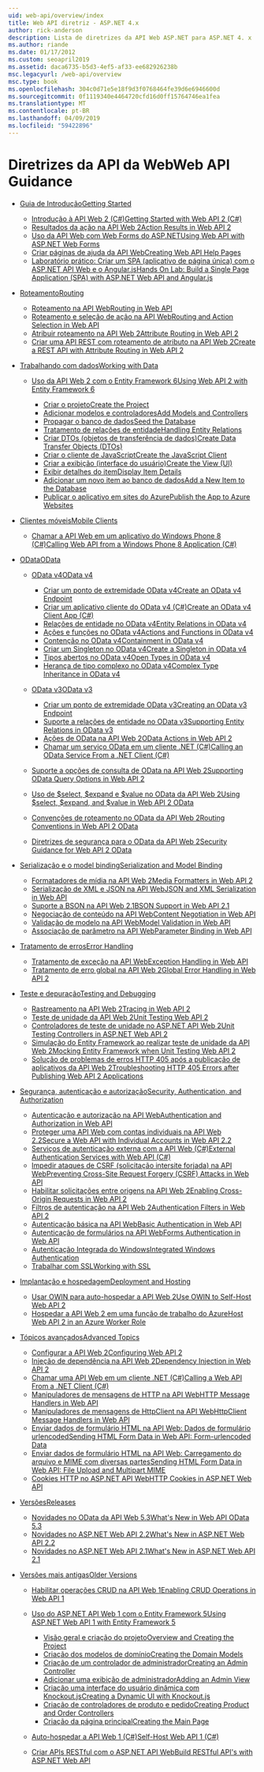 ```yaml
---
uid: web-api/overview/index
title: Web API diretriz - ASP.NET 4.x
author: rick-anderson
description: Lista de diretrizes da API Web ASP.NET para ASP.NET 4. x
ms.author: riande
ms.date: 01/17/2012
ms.custom: seoapril2019
ms.assetid: daca6735-b5d3-4ef5-af33-ee682926238b
msc.legacyurl: /web-api/overview
msc.type: book
ms.openlocfilehash: 304c0d71e5e18f9d3f0768464fe39d6e6946600d
ms.sourcegitcommit: 0f1119340e4464720cfd16d0ff15764746ea1fea
ms.translationtype: MT
ms.contentlocale: pt-BR
ms.lasthandoff: 04/09/2019
ms.locfileid: "59422896"
---
```

# <a name="web-api-guidance"></a><span data-ttu-id="3112d-103">Diretrizes da API da Web</span><span class="sxs-lookup"><span data-stu-id="3112d-103">Web API Guidance</span></span>

- [<span data-ttu-id="3112d-104">Guia de Introdução</span><span class="sxs-lookup"><span data-stu-id="3112d-104">Getting Started</span></span>](getting-started-with-aspnet-web-api/index.md)

    - [<span data-ttu-id="3112d-105">Introdução à API Web 2 (C#)</span><span class="sxs-lookup"><span data-stu-id="3112d-105">Getting Started with Web API 2 (C#)</span></span>](getting-started-with-aspnet-web-api/tutorial-your-first-web-api.md)
    - [<span data-ttu-id="3112d-106">Resultados da ação na API Web 2</span><span class="sxs-lookup"><span data-stu-id="3112d-106">Action Results in Web API 2</span></span>](getting-started-with-aspnet-web-api/action-results.md)
    - [<span data-ttu-id="3112d-107">Uso da API Web com Web Forms do ASP.NET</span><span class="sxs-lookup"><span data-stu-id="3112d-107">Using Web API with ASP.NET Web Forms</span></span>](getting-started-with-aspnet-web-api/using-web-api-with-aspnet-web-forms.md)
    - [<span data-ttu-id="3112d-108">Criar páginas de ajuda da API Web</span><span class="sxs-lookup"><span data-stu-id="3112d-108">Creating Web API Help Pages</span></span>](getting-started-with-aspnet-web-api/creating-api-help-pages.md)
    - [<span data-ttu-id="3112d-109">Laboratório prático: Criar um SPA (aplicativo de página única) com o ASP.NET API Web e o Angular.js</span><span class="sxs-lookup"><span data-stu-id="3112d-109">Hands On Lab: Build a Single Page Application (SPA) with ASP.NET Web API and Angular.js</span></span>](getting-started-with-aspnet-web-api/build-a-single-page-application-spa-with-aspnet-web-api-and-angularjs.md)
- [<span data-ttu-id="3112d-110">Roteamento</span><span class="sxs-lookup"><span data-stu-id="3112d-110">Routing</span></span>](web-api-routing-and-actions/index.md)

    - [<span data-ttu-id="3112d-111">Roteamento na API Web</span><span class="sxs-lookup"><span data-stu-id="3112d-111">Routing in Web API</span></span>](web-api-routing-and-actions/routing-in-aspnet-web-api.md)
    - [<span data-ttu-id="3112d-112">Roteamento e seleção de ação na API Web</span><span class="sxs-lookup"><span data-stu-id="3112d-112">Routing and Action Selection in Web API</span></span>](web-api-routing-and-actions/routing-and-action-selection.md)
    - [<span data-ttu-id="3112d-113">Atribuir roteamento na API Web 2</span><span class="sxs-lookup"><span data-stu-id="3112d-113">Attribute Routing in Web API 2</span></span>](web-api-routing-and-actions/attribute-routing-in-web-api-2.md)
    - [<span data-ttu-id="3112d-114">Criar uma API REST com roteamento de atributo na API Web 2</span><span class="sxs-lookup"><span data-stu-id="3112d-114">Create a REST API with Attribute Routing in Web API 2</span></span>](web-api-routing-and-actions/create-a-rest-api-with-attribute-routing.md)
- [<span data-ttu-id="3112d-115">Trabalhando com dados</span><span class="sxs-lookup"><span data-stu-id="3112d-115">Working with Data</span></span>](data/index.md)

    - [<span data-ttu-id="3112d-116">Uso da API Web 2 com o Entity Framework 6</span><span class="sxs-lookup"><span data-stu-id="3112d-116">Using Web API 2 with Entity Framework 6</span></span>](data/using-web-api-with-entity-framework/index.md)

        - [<span data-ttu-id="3112d-117">Criar o projeto</span><span class="sxs-lookup"><span data-stu-id="3112d-117">Create the Project</span></span>](data/using-web-api-with-entity-framework/part-1.md)
        - [<span data-ttu-id="3112d-118">Adicionar modelos e controladores</span><span class="sxs-lookup"><span data-stu-id="3112d-118">Add Models and Controllers</span></span>](data/using-web-api-with-entity-framework/part-2.md)
        - [<span data-ttu-id="3112d-119">Propagar o banco de dados</span><span class="sxs-lookup"><span data-stu-id="3112d-119">Seed the Database</span></span>](data/using-web-api-with-entity-framework/part-3.md)
        - [<span data-ttu-id="3112d-120">Tratamento de relações de entidade</span><span class="sxs-lookup"><span data-stu-id="3112d-120">Handling Entity Relations</span></span>](data/using-web-api-with-entity-framework/part-4.md)
        - [<span data-ttu-id="3112d-121">Criar DTOs (objetos de transferência de dados)</span><span class="sxs-lookup"><span data-stu-id="3112d-121">Create Data Transfer Objects (DTOs)</span></span>](data/using-web-api-with-entity-framework/part-5.md)
        - [<span data-ttu-id="3112d-122">Criar o cliente de JavaScript</span><span class="sxs-lookup"><span data-stu-id="3112d-122">Create the JavaScript Client</span></span>](data/using-web-api-with-entity-framework/part-6.md)
        - [<span data-ttu-id="3112d-123">Criar a exibição (interface do usuário)</span><span class="sxs-lookup"><span data-stu-id="3112d-123">Create the View (UI)</span></span>](data/using-web-api-with-entity-framework/part-7.md)
        - [<span data-ttu-id="3112d-124">Exibir detalhes do item</span><span class="sxs-lookup"><span data-stu-id="3112d-124">Display Item Details</span></span>](data/using-web-api-with-entity-framework/part-8.md)
        - [<span data-ttu-id="3112d-125">Adicionar um novo item ao banco de dados</span><span class="sxs-lookup"><span data-stu-id="3112d-125">Add a New Item to the Database</span></span>](data/using-web-api-with-entity-framework/part-9.md)
        - [<span data-ttu-id="3112d-126">Publicar o aplicativo em sites do Azure</span><span class="sxs-lookup"><span data-stu-id="3112d-126">Publish the App to Azure Websites</span></span>](data/using-web-api-with-entity-framework/part-10.md)
- [<span data-ttu-id="3112d-127">Clientes móveis</span><span class="sxs-lookup"><span data-stu-id="3112d-127">Mobile Clients</span></span>](mobile-clients/index.md)

    - [<span data-ttu-id="3112d-128">Chamar a API Web em um aplicativo do Windows Phone 8 (C#)</span><span class="sxs-lookup"><span data-stu-id="3112d-128">Calling Web API from a Windows Phone 8 Application (C#)</span></span>](mobile-clients/calling-web-api-from-a-windows-phone-8-application.md)
- [<span data-ttu-id="3112d-129">OData</span><span class="sxs-lookup"><span data-stu-id="3112d-129">OData</span></span>](odata-support-in-aspnet-web-api/index.md)

    - [<span data-ttu-id="3112d-130">OData v4</span><span class="sxs-lookup"><span data-stu-id="3112d-130">OData v4</span></span>](odata-support-in-aspnet-web-api/odata-v4/index.md)

        - [<span data-ttu-id="3112d-131">Criar um ponto de extremidade OData v4</span><span class="sxs-lookup"><span data-stu-id="3112d-131">Create an OData v4 Endpoint</span></span>](odata-support-in-aspnet-web-api/odata-v4/create-an-odata-v4-endpoint.md)
        - [<span data-ttu-id="3112d-132">Criar um aplicativo cliente do OData v4 (C#)</span><span class="sxs-lookup"><span data-stu-id="3112d-132">Create an OData v4 Client App (C#)</span></span>](odata-support-in-aspnet-web-api/odata-v4/create-an-odata-v4-client-app.md)
        - [<span data-ttu-id="3112d-133">Relações de entidade no OData v4</span><span class="sxs-lookup"><span data-stu-id="3112d-133">Entity Relations in OData v4</span></span>](odata-support-in-aspnet-web-api/odata-v4/entity-relations-in-odata-v4.md)
        - [<span data-ttu-id="3112d-134">Ações e funções no OData v4</span><span class="sxs-lookup"><span data-stu-id="3112d-134">Actions and Functions in OData v4</span></span>](odata-support-in-aspnet-web-api/odata-v4/odata-actions-and-functions.md)
        - [<span data-ttu-id="3112d-135">Contenção no OData v4</span><span class="sxs-lookup"><span data-stu-id="3112d-135">Containment in OData v4</span></span>](odata-support-in-aspnet-web-api/odata-v4/odata-containment-in-web-api-22.md)
        - [<span data-ttu-id="3112d-136">Criar um Singleton no OData v4</span><span class="sxs-lookup"><span data-stu-id="3112d-136">Create a Singleton in OData v4</span></span>](odata-support-in-aspnet-web-api/odata-v4/using-a-singleton-in-an-odata-endpoint-in-web-api-22.md)
        - [<span data-ttu-id="3112d-137">Tipos abertos no OData v4</span><span class="sxs-lookup"><span data-stu-id="3112d-137">Open Types in OData v4</span></span>](odata-support-in-aspnet-web-api/odata-v4/use-open-types-in-odata-v4.md)
        - [<span data-ttu-id="3112d-138">Herança de tipo complexo no OData v4</span><span class="sxs-lookup"><span data-stu-id="3112d-138">Complex Type Inheritance in OData v4</span></span>](odata-support-in-aspnet-web-api/odata-v4/complex-type-inheritance-in-odata-v4.md)
    - [<span data-ttu-id="3112d-139">OData v3</span><span class="sxs-lookup"><span data-stu-id="3112d-139">OData v3</span></span>](odata-support-in-aspnet-web-api/odata-v3/index.md)

        - [<span data-ttu-id="3112d-140">Criar um ponto de extremidade OData v3</span><span class="sxs-lookup"><span data-stu-id="3112d-140">Creating an OData v3 Endpoint</span></span>](odata-support-in-aspnet-web-api/odata-v3/creating-an-odata-endpoint.md)
        - [<span data-ttu-id="3112d-141">Suporte a relações de entidade no OData v3</span><span class="sxs-lookup"><span data-stu-id="3112d-141">Supporting Entity Relations in OData v3</span></span>](odata-support-in-aspnet-web-api/odata-v3/working-with-entity-relations.md)
        - [<span data-ttu-id="3112d-142">Ações de OData na API Web 2</span><span class="sxs-lookup"><span data-stu-id="3112d-142">OData Actions in Web API 2</span></span>](odata-support-in-aspnet-web-api/odata-v3/odata-actions.md)
        - [<span data-ttu-id="3112d-143">Chamar um serviço OData em um cliente .NET (C#)</span><span class="sxs-lookup"><span data-stu-id="3112d-143">Calling an OData Service From a .NET Client (C#)</span></span>](odata-support-in-aspnet-web-api/odata-v3/calling-an-odata-service-from-a-net-client.md)
    - [<span data-ttu-id="3112d-144">Suporte a opções de consulta de OData na API Web 2</span><span class="sxs-lookup"><span data-stu-id="3112d-144">Supporting OData Query Options in Web API 2</span></span>](odata-support-in-aspnet-web-api/supporting-odata-query-options.md)
    - [<span data-ttu-id="3112d-145">Uso de $select, $expand e $value no OData da API Web 2</span><span class="sxs-lookup"><span data-stu-id="3112d-145">Using $select, $expand, and $value in Web API 2 OData</span></span>](odata-support-in-aspnet-web-api/using-select-expand-and-value.md)
    - [<span data-ttu-id="3112d-146">Convenções de roteamento no OData da API Web 2</span><span class="sxs-lookup"><span data-stu-id="3112d-146">Routing Conventions in Web API 2 OData</span></span>](odata-support-in-aspnet-web-api/odata-routing-conventions.md)
    - [<span data-ttu-id="3112d-147">Diretrizes de segurança para o OData da API Web 2</span><span class="sxs-lookup"><span data-stu-id="3112d-147">Security Guidance for Web API 2 OData</span></span>](odata-support-in-aspnet-web-api/odata-security-guidance.md)
- [<span data-ttu-id="3112d-148">Serialização e o model binding</span><span class="sxs-lookup"><span data-stu-id="3112d-148">Serialization and Model Binding</span></span>](formats-and-model-binding/index.md)

    - [<span data-ttu-id="3112d-149">Formatadores de mídia na API Web 2</span><span class="sxs-lookup"><span data-stu-id="3112d-149">Media Formatters in Web API 2</span></span>](formats-and-model-binding/media-formatters.md)
    - [<span data-ttu-id="3112d-150">Serialização de XML e JSON na API Web</span><span class="sxs-lookup"><span data-stu-id="3112d-150">JSON and XML Serialization in Web API</span></span>](formats-and-model-binding/json-and-xml-serialization.md)
    - [<span data-ttu-id="3112d-151">Suporte a BSON na API Web 2.1</span><span class="sxs-lookup"><span data-stu-id="3112d-151">BSON Support in Web API 2.1</span></span>](formats-and-model-binding/bson-support-in-web-api-21.md)
    - [<span data-ttu-id="3112d-152">Negociação de conteúdo na API Web</span><span class="sxs-lookup"><span data-stu-id="3112d-152">Content Negotiation in Web API</span></span>](formats-and-model-binding/content-negotiation.md)
    - [<span data-ttu-id="3112d-153">Validação de modelo na API Web</span><span class="sxs-lookup"><span data-stu-id="3112d-153">Model Validation in Web API</span></span>](formats-and-model-binding/model-validation-in-aspnet-web-api.md)
    - [<span data-ttu-id="3112d-154">Associação de parâmetro na API Web</span><span class="sxs-lookup"><span data-stu-id="3112d-154">Parameter Binding in Web API</span></span>](formats-and-model-binding/parameter-binding-in-aspnet-web-api.md)
- [<span data-ttu-id="3112d-155">Tratamento de erros</span><span class="sxs-lookup"><span data-stu-id="3112d-155">Error Handling</span></span>](error-handling/index.md)

    - [<span data-ttu-id="3112d-156">Tratamento de exceção na API Web</span><span class="sxs-lookup"><span data-stu-id="3112d-156">Exception Handling in Web API</span></span>](error-handling/exception-handling.md)
    - [<span data-ttu-id="3112d-157">Tratamento de erro global na API Web 2</span><span class="sxs-lookup"><span data-stu-id="3112d-157">Global Error Handling in Web API 2</span></span>](error-handling/web-api-global-error-handling.md)
- [<span data-ttu-id="3112d-158">Teste e depuração</span><span class="sxs-lookup"><span data-stu-id="3112d-158">Testing and Debugging</span></span>](testing-and-debugging/index.md)

    - [<span data-ttu-id="3112d-159">Rastreamento na API Web 2</span><span class="sxs-lookup"><span data-stu-id="3112d-159">Tracing in Web API 2</span></span>](testing-and-debugging/tracing-in-aspnet-web-api.md)
    - [<span data-ttu-id="3112d-160">Teste de unidade da API Web 2</span><span class="sxs-lookup"><span data-stu-id="3112d-160">Unit Testing Web API 2</span></span>](testing-and-debugging/unit-testing-with-aspnet-web-api.md)
    - [<span data-ttu-id="3112d-161">Controladores de teste de unidade no ASP.NET API Web 2</span><span class="sxs-lookup"><span data-stu-id="3112d-161">Unit Testing Controllers in ASP.NET Web API 2</span></span>](testing-and-debugging/unit-testing-controllers-in-web-api.md)
    - [<span data-ttu-id="3112d-162">Simulação do Entity Framework ao realizar teste de unidade da API Web 2</span><span class="sxs-lookup"><span data-stu-id="3112d-162">Mocking Entity Framework when Unit Testing Web API 2</span></span>](testing-and-debugging/mocking-entity-framework-when-unit-testing-aspnet-web-api-2.md)
    - [<span data-ttu-id="3112d-163">Solução de problemas de erros HTTP 405 após a publicação de aplicativos da API Web 2</span><span class="sxs-lookup"><span data-stu-id="3112d-163">Troubleshooting HTTP 405 Errors after Publishing Web API 2 Applications</span></span>](testing-and-debugging/troubleshooting-http-405-errors-after-publishing-web-api-applications.md)
- [<span data-ttu-id="3112d-164">Segurança, autenticação e autorização</span><span class="sxs-lookup"><span data-stu-id="3112d-164">Security, Authentication, and Authorization</span></span>](security/index.md)

    - [<span data-ttu-id="3112d-165">Autenticação e autorização na API Web</span><span class="sxs-lookup"><span data-stu-id="3112d-165">Authentication and Authorization in Web API</span></span>](security/authentication-and-authorization-in-aspnet-web-api.md)
    - [<span data-ttu-id="3112d-166">Proteger uma API Web com contas individuais na API Web 2.2</span><span class="sxs-lookup"><span data-stu-id="3112d-166">Secure a Web API with Individual Accounts in Web API 2.2</span></span>](security/individual-accounts-in-web-api.md)
    - [<span data-ttu-id="3112d-167">Serviços de autenticação externa com a API Web (C#)</span><span class="sxs-lookup"><span data-stu-id="3112d-167">External Authentication Services with Web API (C#)</span></span>](security/external-authentication-services.md)
    - [<span data-ttu-id="3112d-168">Impedir ataques de CSRF (solicitação intersite forjada) na API Web</span><span class="sxs-lookup"><span data-stu-id="3112d-168">Preventing Cross-Site Request Forgery (CSRF) Attacks in Web API</span></span>](security/preventing-cross-site-request-forgery-csrf-attacks.md)
    - [<span data-ttu-id="3112d-169">Habilitar solicitações entre origens na API Web 2</span><span class="sxs-lookup"><span data-stu-id="3112d-169">Enabling Cross-Origin Requests in Web API 2</span></span>](security/enabling-cross-origin-requests-in-web-api.md)
    - [<span data-ttu-id="3112d-170">Filtros de autenticação na API Web 2</span><span class="sxs-lookup"><span data-stu-id="3112d-170">Authentication Filters in Web API 2</span></span>](security/authentication-filters.md)
    - [<span data-ttu-id="3112d-171">Autenticação básica na API Web</span><span class="sxs-lookup"><span data-stu-id="3112d-171">Basic Authentication in Web API</span></span>](security/basic-authentication.md)
    - [<span data-ttu-id="3112d-172">Autenticação de formulários na API Web</span><span class="sxs-lookup"><span data-stu-id="3112d-172">Forms Authentication in Web API</span></span>](security/forms-authentication.md)
    - [<span data-ttu-id="3112d-173">Autenticação Integrada do Windows</span><span class="sxs-lookup"><span data-stu-id="3112d-173">Integrated Windows Authentication</span></span>](security/integrated-windows-authentication.md)
    - [<span data-ttu-id="3112d-174">Trabalhar com SSL</span><span class="sxs-lookup"><span data-stu-id="3112d-174">Working with SSL</span></span>](security/working-with-ssl-in-web-api.md)
- [<span data-ttu-id="3112d-175">Implantação e hospedagem</span><span class="sxs-lookup"><span data-stu-id="3112d-175">Deployment and Hosting</span></span>](hosting-aspnet-web-api/index.md)

    - [<span data-ttu-id="3112d-176">Usar OWIN para auto-hospedar a API Web 2</span><span class="sxs-lookup"><span data-stu-id="3112d-176">Use OWIN to Self-Host Web API 2</span></span>](hosting-aspnet-web-api/use-owin-to-self-host-web-api.md)
    - [<span data-ttu-id="3112d-177">Hospedar a API Web 2 em uma função de trabalho do Azure</span><span class="sxs-lookup"><span data-stu-id="3112d-177">Host Web API 2 in an Azure Worker Role</span></span>](hosting-aspnet-web-api/host-aspnet-web-api-in-an-azure-worker-role.md)
- [<span data-ttu-id="3112d-178">Tópicos avançados</span><span class="sxs-lookup"><span data-stu-id="3112d-178">Advanced Topics</span></span>](advanced/index.md)

    - [<span data-ttu-id="3112d-179">Configurar a API Web 2</span><span class="sxs-lookup"><span data-stu-id="3112d-179">Configuring Web API 2</span></span>](advanced/configuring-aspnet-web-api.md)
    - [<span data-ttu-id="3112d-180">Injeção de dependência na API Web 2</span><span class="sxs-lookup"><span data-stu-id="3112d-180">Dependency Injection in Web API 2</span></span>](advanced/dependency-injection.md)
    - [<span data-ttu-id="3112d-181">Chamar uma API Web em um cliente .NET (C#)</span><span class="sxs-lookup"><span data-stu-id="3112d-181">Calling a Web API From a .NET Client (C#)</span></span>](advanced/calling-a-web-api-from-a-net-client.md)
    - [<span data-ttu-id="3112d-182">Manipuladores de mensagens de HTTP na API Web</span><span class="sxs-lookup"><span data-stu-id="3112d-182">HTTP Message Handlers in Web API</span></span>](advanced/http-message-handlers.md)
    - [<span data-ttu-id="3112d-183">Manipuladores de mensagens de HttpClient na API Web</span><span class="sxs-lookup"><span data-stu-id="3112d-183">HttpClient Message Handlers in Web API</span></span>](advanced/httpclient-message-handlers.md)
    - [<span data-ttu-id="3112d-184">Enviar dados de formulário HTML na API Web: Dados de formulário urlencoded</span><span class="sxs-lookup"><span data-stu-id="3112d-184">Sending HTML Form Data in Web API: Form-urlencoded Data</span></span>](advanced/sending-html-form-data-part-1.md)
    - [<span data-ttu-id="3112d-185">Enviar dados de formulário HTML na API Web: Carregamento do arquivo e MIME com diversas partes</span><span class="sxs-lookup"><span data-stu-id="3112d-185">Sending HTML Form Data in Web API: File Upload and Multipart MIME</span></span>](advanced/sending-html-form-data-part-2.md)
    - [<span data-ttu-id="3112d-186">Cookies HTTP no ASP.NET API Web</span><span class="sxs-lookup"><span data-stu-id="3112d-186">HTTP Cookies in ASP.NET Web API</span></span>](advanced/http-cookies.md)
- [<span data-ttu-id="3112d-187">Versões</span><span class="sxs-lookup"><span data-stu-id="3112d-187">Releases</span></span>](releases/index.md)

    - [<span data-ttu-id="3112d-188">Novidades no OData da API Web 5.3</span><span class="sxs-lookup"><span data-stu-id="3112d-188">What's New in Web API OData 5.3</span></span>](releases/whats-new-in-aspnet-web-api-odata-53.md)
    - [<span data-ttu-id="3112d-189">Novidades no ASP.NET Web API 2.2</span><span class="sxs-lookup"><span data-stu-id="3112d-189">What's New in ASP.NET Web API 2.2</span></span>](releases/whats-new-in-aspnet-web-api-22.md)
    - [<span data-ttu-id="3112d-190">Novidades no ASP.NET Web API 2.1</span><span class="sxs-lookup"><span data-stu-id="3112d-190">What's New in ASP.NET Web API 2.1</span></span>](releases/whats-new-in-aspnet-web-api-21.md)
- [<span data-ttu-id="3112d-191">Versões mais antigas</span><span class="sxs-lookup"><span data-stu-id="3112d-191">Older Versions</span></span>](older-versions/index.md)

    - [<span data-ttu-id="3112d-192">Habilitar operações CRUD na API Web 1</span><span class="sxs-lookup"><span data-stu-id="3112d-192">Enabling CRUD Operations in Web API 1</span></span>](older-versions/creating-a-web-api-that-supports-crud-operations.md)
    - [<span data-ttu-id="3112d-193">Uso do ASP.NET API Web 1 com o Entity Framework 5</span><span class="sxs-lookup"><span data-stu-id="3112d-193">Using ASP.NET Web API 1 with Entity Framework 5</span></span>](older-versions/using-web-api-1-with-entity-framework-5/index.md)

        - [<span data-ttu-id="3112d-194">Visão geral e criação do projeto</span><span class="sxs-lookup"><span data-stu-id="3112d-194">Overview and Creating the Project</span></span>](older-versions/using-web-api-1-with-entity-framework-5/using-web-api-with-entity-framework-part-1.md)
        - [<span data-ttu-id="3112d-195">Criação dos modelos de domínio</span><span class="sxs-lookup"><span data-stu-id="3112d-195">Creating the Domain Models</span></span>](older-versions/using-web-api-1-with-entity-framework-5/using-web-api-with-entity-framework-part-2.md)
        - [<span data-ttu-id="3112d-196">Criação de um controlador de administrador</span><span class="sxs-lookup"><span data-stu-id="3112d-196">Creating an Admin Controller</span></span>](older-versions/using-web-api-1-with-entity-framework-5/using-web-api-with-entity-framework-part-3.md)
        - [<span data-ttu-id="3112d-197">Adicionar uma exibição de administrador</span><span class="sxs-lookup"><span data-stu-id="3112d-197">Adding an Admin View</span></span>](older-versions/using-web-api-1-with-entity-framework-5/using-web-api-with-entity-framework-part-4.md)
        - [<span data-ttu-id="3112d-198">Criação uma interface do usuário dinâmica com Knockout.js</span><span class="sxs-lookup"><span data-stu-id="3112d-198">Creating a Dynamic UI with Knockout.js</span></span>](older-versions/using-web-api-1-with-entity-framework-5/using-web-api-with-entity-framework-part-5.md)
        - [<span data-ttu-id="3112d-199">Criação de controladores de produto e pedido</span><span class="sxs-lookup"><span data-stu-id="3112d-199">Creating Product and Order Controllers</span></span>](older-versions/using-web-api-1-with-entity-framework-5/using-web-api-with-entity-framework-part-6.md)
        - [<span data-ttu-id="3112d-200">Criação da página principal</span><span class="sxs-lookup"><span data-stu-id="3112d-200">Creating the Main Page</span></span>](older-versions/using-web-api-1-with-entity-framework-5/using-web-api-with-entity-framework-part-7.md)
    - [<span data-ttu-id="3112d-201">Auto-hospedar a API Web 1 (C#)</span><span class="sxs-lookup"><span data-stu-id="3112d-201">Self-Host Web API 1 (C#)</span></span>](older-versions/self-host-a-web-api.md)
    - [<span data-ttu-id="3112d-202">Criar APIs RESTful com o ASP.NET API Web</span><span class="sxs-lookup"><span data-stu-id="3112d-202">Build RESTful API's with ASP.NET Web API</span></span>](older-versions/build-restful-apis-with-aspnet-web-api.md)
